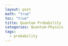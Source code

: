 ```yaml
---
layout: post
math: "true"
toc: "true"
title: Quantum Probability
categories: Quantum-Physics
tags:
  - probability
---
```

